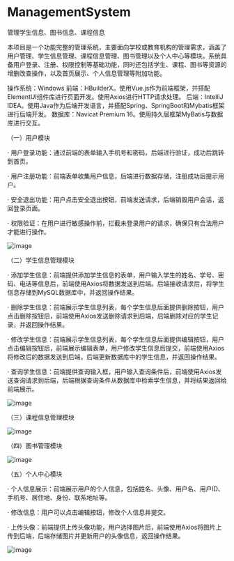 # ManagementSystem
管理学生信息、图书信息、课程信息

本项目是一个功能完整的管理系统，主要面向学校或教育机构的管理需求，涵盖了用户管理、学生信息管理、课程信息管理、图书管理以及个人中心等模块。系统具备用户登录、注册、权限控制等基础功能，同时还包括学生、课程、图书等资源的增删改查操作，以及首页展示、个人信息管理等附加功能。

操作系统：Windows
前端：HBuilderX。使用Vue.js作为前端框架，并搭配ElementUI组件库进行页面开发。使用Axios进行HTTP请求处理。
后端：IntelliJ IDEA。使用Java作为后端开发语言，并搭配Spring、SpringBoot和Mybatis框架进行后端开发。
数据库：Navicat Premium 16。使用持久层框架MyBatis与数据库进行交互。

（一）用户模块

·	用户登录功能：通过前端的表单输入手机号和密码，后端进行验证，成功后跳转到首页。

·	用户注册功能：前端表单收集用户信息，后端进行数据存储，注册成功后提示用户。

·	安全退出功能：用户点击安全退出按钮，前端发送请求，后端销毁用户会话，返回登录页面。

·	权限验证：在用户进行敏感操作前，拦截未登录用户的请求，确保只有合法用户才能进行操作。

![image](https://github.com/user-attachments/assets/3e342479-abe9-49bf-95e6-c1bf65286fcf)

（二）学生信息管理模块

·	添加学生信息：前端提供添加学生信息的表单，用户输入学生的姓名、学号、密码、电话等信息后，前端使用Axios将数据发送到后端。后端接收请求后，将学生信息存储到MySQL数据库中，并返回操作结果。

·	删除学生信息：前端展示学生信息列表，每个学生信息后面提供删除按钮，用户点击删除按钮后，前端使用Axios发送删除请求到后端，后端删除对应的学生记录，并返回操作结果。

·	修改学生信息：前端展示学生信息列表，每个学生信息后面提供编辑按钮，用户点击编辑按钮后，前端展示编辑表单，用户修改学生信息后提交，前端使用Axios将修改后的数据发送到后端，后端更新数据库中的学生信息，并返回操作结果。

·	查询学生信息：前端提供查询输入框，用户输入查询条件后，前端使用Axios发送查询请求到后端，后端根据查询条件从数据库中检索学生信息，并将结果返回给前端展示。

![image](https://github.com/user-attachments/assets/466190a5-6276-4a60-9663-65b87781cf2a)

（三）课程信息管理模块

![image](https://github.com/user-attachments/assets/71ec10f8-7342-415c-a5e6-666d36834632)

（四）图书管理模块

![image](https://github.com/user-attachments/assets/d6dde34d-f9db-4a64-969b-89f2e1fd4607)

（五）个人中心模块

·	个人信息展示：前端展示用户的个人信息，包括姓名、头像、用户名、用户ID、手机号、居住地、身份、联系地址等。

·	修改信息：用户可以点击编辑按钮，修改个人信息并提交。

·	上传头像：前端提供上传头像功能，用户选择图片后，前端使用Axios将图片上传到后端，后端存储图片并更新用户的头像信息，返回操作结果。

![image](https://github.com/user-attachments/assets/2bd589f3-4a6e-4d43-b34f-0b62ed4e6eee)

